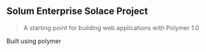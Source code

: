 ## Solum Enterprise Solace Project

> A starting point for building web applications with Polymer 1.0

Built using polymer
